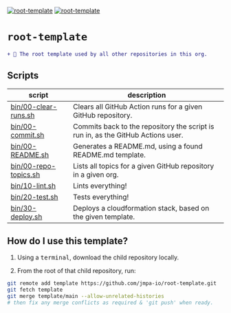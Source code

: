 <!-- markdownlint-disable MD041 MD010 -->
[![root-template](https://github.com/jmpa-io/root-template/actions/workflows/cicd.yml/badge.svg)](https://github.com/jmpa-io/root-template/actions/workflows/cicd.yml)
[![root-template](https://github.com/jmpa-io/root-template/actions/workflows/README.yml/badge.svg)](https://github.com/jmpa-io/root-template/actions/workflows/README.yml)

# `root-template`

```diff
+ 🌱 The root template used by all other repositories in this org.
```

## Scripts

script|description
---|---
[bin/00-clear-runs.sh](bin/00-clear-runs.sh) | Clears all GitHub Action runs for a given GitHub repository.
[bin/00-commit.sh](bin/00-commit.sh) | Commits back to the repository the script is run in, as the GitHub Actions user.
[bin/00-README.sh](bin/00-README.sh) | Generates a README.md, using a found README.md template.
[bin/00-repo-topics.sh](bin/00-repo-topics.sh) | Lists all topics for a given GitHub repository in a given org.
[bin/10-lint.sh](bin/10-lint.sh) | Lints everything!
[bin/20-test.sh](bin/20-test.sh) | Tests everything!
[bin/30-deploy.sh](bin/30-deploy.sh) | Deploys a cloudformation stack, based on the given template.


## How do I use this template?

1. Using a <kbd>terminal</kbd>, download the child repository locally.

2. From the root of that child repository, run:
```bash
git remote add template https://github.com/jmpa-io/root-template.git
git fetch template
git merge template/main --allow-unrelated-histories
# then fix any merge conflicts as required & 'git push' when ready.
```
